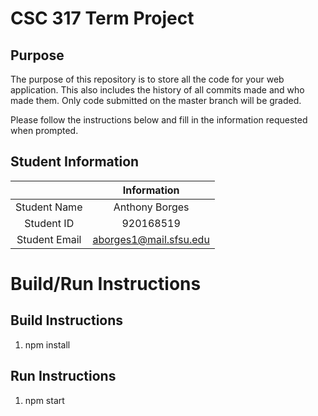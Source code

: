 # CSC 317 Term Project

## Purpose

The purpose of this repository is to store all the code for your web application. This also includes the history of all commits made and who made them. Only code submitted on the master branch will be graded.

Please follow the instructions below and fill in the information requested when prompted.

## Student Information

|               | Information   |
|:-------------:|:-------------:|
| Student Name  | Anthony Borges     |
| Student ID    | 920168519       |
| Student Email | aborges1@mail.sfsu.edu    |



# Build/Run Instructions

## Build Instructions
1. npm install

## Run Instructions
1. npm start